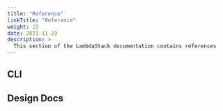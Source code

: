 ```yaml
---
title: "Reference"
linkTitle: "Reference"
weight: 15
date: 2021-11-19
description: >
  This section of the LambdaStack documentation contains references
---
```


## CLI

## Design Docs
